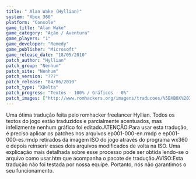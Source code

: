 ```yaml
---
title: " Alan Wake (Hyllian)"
system: "Xbox 360"
platform: "Console"
game_title: "Alan Wake"
game_category: "Ação / Aventura"
game_players: "1"
game_developer: "Remedy"
game_publisher: "Microsoft"
game_release_date: "18/05/2010"
patch_author: "Hyllian"
patch_group: "Nenhum"
patch_site: "Nenhum"
patch_version: "???"
patch_release: "04/06/2010"
patch_type: "XDelta"
patch_progress: "Textos - 100% / Gráficos - 0%"
patch_images: ["http://www.romhackers.org/imagens/traducoes/%5BXBOX%20360%5D%20Alan%20Wake%20-%20Hyllian%20-%201.jpg","http://www.romhackers.org/imagens/traducoes/%5BXBOX%20360%5D%20Alan%20Wake%20-%20Hyllian%20-%202.jpg","http://www.romhackers.org/imagens/traducoes/%5BXBOX%20360%5D%20Alan%20Wake%20-%20Hyllian%20-%203.jpg"]
---
```

Uma ótima tradução feita pelo romhacker freelancer Hyllian. Todos os textos do jogo estão traduzidos e parcialmente acentuados, mas infelizmente nenhum gráfico foi editado.ATENÇÃO:Para usar esta tradução, é preciso aplicar os patches nos arquivos ep001-000-en.rmdp e ep001-000-es.rmdp retirados da imagem ISO do jogo através do programa wx360 e depois reinserir esses dois arquivos modificados de volta na ISO. Uma explicação mais detalhada sobre esse processo pode ser obtida lendo-se o arquivo como usar.htm que acompanha o pacote de tradução.AVISO:Esta tradução não foi testada por nossa equipe. Portanto, nós não garantimos o seu funcionamento.